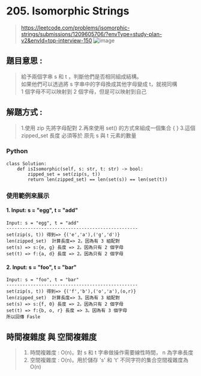 # 205. Isomorphic Strings
> https://leetcode.com/problems/isomorphic-strings/submissions/1209605706/?envType=study-plan-v2&envId=top-interview-150
> ![image](https://github.com/Ricky7737/DataAnalysisAndLearning/assets/58324475/761e3a91-35b6-4e9c-8101-0f5460715925)
## 題目意思 :
> 給予兩個字串 s 和 t ，判斷他們是否相同組成結構。  
> 如果他們可以透過將 s 字串中的字母換成其他字母變成 t，就視同構  
> 1 個字母不可以映射到 2 個字母，但是可以映射到自己
## 解題方式 :
> 1.使用 zip 先將字母配對
> 2.再來使用 set() 的方式來組成一個集合 { }
> 3.這個 zipped_set 長度 必須等於 原先 s 與 t 元素的數量
### Python
```
class Solution:
    def isIsomorphic(self, s: str, t: str) -> bool:
        zipped_set = set(zip(s, t))
        return len(zipped_set) == len(set(s)) == len(set(t))
```
### 使用範例來展示
#### 1. Input: s = "egg", t = "add"
```
Input: s = "egg", t = "add"
-------------------------------------------------
set(zip(s, t)) 得到=> {('e','a'),('g','d')}
len(zipped_set)  計算長度=> 2。因為有 3 組配對
set(s) => s:{e, g} 長度 => 2。因為只有 2 個字母
set(t) => f:{a, d} 長度 => 2。因為只有 2 個字母
```
#### 2. Input: s = "foo", t = "bar"
```
Input: s = "foo", t = "bar"
-------------------------------------------------
set(zip(s, t)) 得到=> {('f','b'),('o','a'),(o,r)}
len(zipped_set)  計算長度=> 3。因為有 3 組配對
set(s) => s:{f, 0} 長度 => 2。因為只有 2 個字母
set(t) => f:{b, o, r} 長度 => 3。因為有 3 個字母
所以回傳 Fasle
```
## 時間複雜度 與 空間複雜度
> 1. 時間複雜度 : O(n)。對 s 和 t 字串做操作需要線性時間， n 為字串長度
> 2. 空間複雜度 : O(n)。用於儲存 's' 和 't' 不同字符的集合空間複雜度為 O(n)




